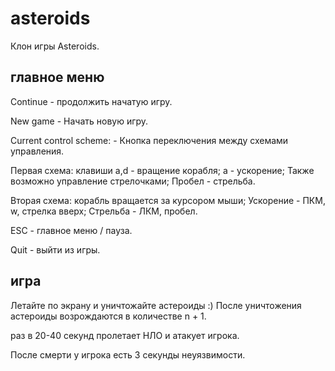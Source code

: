 # asteroids

Клон игры Asteroids.

## главное меню
Continue - продолжить начатую игру.

New game - Начать новую игру.

Current control scheme: - Кнопка переключения между схемами управления.

Первая схема:
клавиши a,d - вращение корабля;
a - ускорение;
Также возможно управление стрелочками;
Пробел - стрельба. 

Вторая схема:
корабль вращается за курсором мыши;
Ускорение - ПКМ, w, стрелка вверх;
Стрельба - ЛКМ, пробел.

ESC - главное меню / пауза.

Quit - выйти из игры.

## игра
Летайте по экрану и уничтожайте астероиды :)
После уничтожения астероиды возрождаются в количестве n + 1.

раз в 20-40 секунд пролетает НЛО и атакует игрока.

После смерти у игрока есть 3 секунды неуязвимости.
